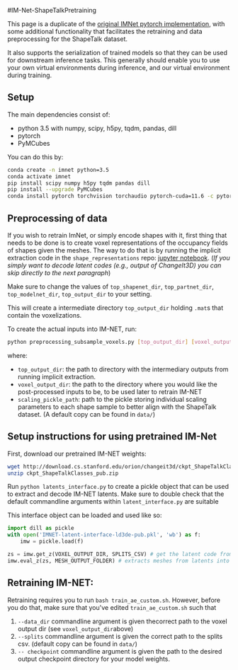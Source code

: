 #IM-Net-ShapeTalkPretraining

This page is a duplicate of the [original IMNet pytorch implementation](https://github.com/czq142857/IM-NET-pytorch),
with some additional functionality that facilitates the retraining and data preprocessing for the ShapeTalk dataset.

It also supports the serialization of trained models so that they can be used for downstream inference tasks. This generally
should enable you to use your own virtual environments during inference, and our virtual environment during training.

## Setup

The main dependencies consist of:
- python 3.5 with numpy, scipy, h5py, tqdm, pandas, dill
- pytorch 
- PyMCubes 

You can do this by: 
```bash
conda create -n imnet python=3.5 
conda activate imnet
pip install scipy numpy h5py tqdm pandas dill
pip install --upgrade PyMCubes
conda install pytorch torchvision torchaudio pytorch-cuda=11.6 -c pytorch -c nvidia
```

## Preprocessing of data

If you wish to retrain ImNet, or simply encode shapes with it,  first thing that needs to be done is to create voxel representations of the occupancy fields of shapes given the meshes. The way to do that is by running the implicit extraction code in the `shape_representations` repo:
[jupyter notebook](https://github.com/optas/shape_representations/blob/master/shape_representations/notebooks/extract_shape_implicits_for_shapetalk_classes.ipynb). (_If you simply want to decode latent codes (e.g., output of ChangeIt3D) you can skip directly to the next paragraph_)

Make sure to change the values of `top_shapenet_dir`, `top_partnet_dir`, `top_modelnet_dir`, `top_output_dir` to your setting.

This will create a intermediate directory `top_output_dir` holding `.mat`s that contain the voxelizations.

To create the actual inputs into IM-NET, run:

```bash
python preprocessing_subsample_voxels.py [top_output_dir] [voxel_output_dir] [scaling_pickle_path]
```
where:
- `top_output_dir`: the path to directory with the intermediary outputs from running implicit extraction.
- `voxel_output_dir`: the path to the directory where you would like the post-processed inputs to be, to be used later to retrain IM-NET
- `scaling_pickle_path`: path to the pickle storing individual scaling parameters to each shape sample to better align with the ShapeTalk dataset. (A default copy can be found in `data/`)



## Setup instructions for using pretrained IM-Net

First, download our pretrained IM-NET weights:

```bash
wget http://download.cs.stanford.edu/orion/changeit3d/ckpt_ShapeTalkClasses_pub.zip .
unzip ckpt_ShapeTalkClasses_pub.zip
```

Run `python latents_interface.py` to create a pickle object that can be used to extract and decode IM-NET latents.
Make sure to double check that the default commandline arguments within `latent_interface.py` are suitable 

This interface object can be loaded and used like so:

```python
import dill as pickle
with open('IMNET-latent-interface-ld3de-pub.pkl', 'wb') as f:
    imw = pickle.load(f)

zs = imw.get_z(VOXEL_OUTPUT_DIR, SPLITS_CSV) # get the latent code from inputs from VOXEL_OUTPUT_DIR with splits from SPLITS_CSV (default copy can be found in `data/`)
imw.eval_z(zs, MESH_OUTPUT_FOLDER) # extracts meshes from latents into MESH_OUTPUT_FOLDER

```


## Retraining IM-NET:

Retraining requires you to run `bash train_ae_custom.sh`. However, before you do that, make sure that you've edited `train_ae_custom.sh` such that
1. `--data_dir` commandline argument is given thecorrect path to the voxel output dir (see `voxel_output_dir`above)
2. `--splits` commandline argument is given the correct path to the splits csv. (default copy can be found in `data/`)
3. `-- checkpoint` commandline argument is given the path to the desired output checkpoint directory for your model weights.



